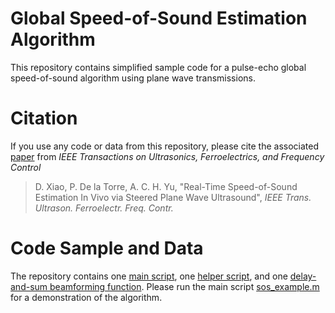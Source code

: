 # Global Speed-of-Sound Estimation Algorithm

This repository contains simplified sample code for a pulse-echo global speed-of-sound algorithm using plane wave transmissions.

# Citation

If you use any code or data from this repository, please cite the associated [paper](https://ieeexplore.ieee.org/document/10511251) from _IEEE Transactions on Ultrasonics, Ferroelectrics, and Frequency Control_
> D. Xiao, P. De la Torre, A. C. H. Yu, "Real-Time Speed-of-Sound Estimation In Vivo via Steered Plane Wave Ultrasound", _IEEE Trans. Ultrason. Ferroelectr. Freq. Contr._

# Code Sample and Data
The repository contains one [main script](/sos_example.m), one [helper script](/gen_params.m), and one [delay-and-sum beamforming function](/simple_sos_bmfrm.m). Please run the main script [sos_example.m](/sos_example.m) for a demonstration of the algorithm.
